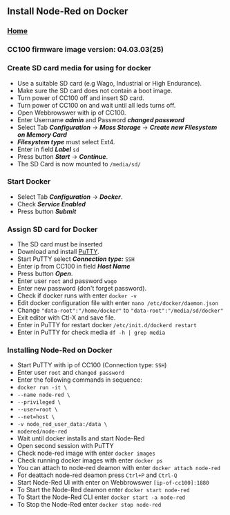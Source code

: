 ## Install Node-Red on Docker

### [Home](README.md)

### CC100 firmware image version: 04.03.03(25)

### Create SD card media for using for docker
- Use a suitable SD card (e.g Wago, Industrial or High Endurance).
- Make sure the SD card does not contain a boot image.
- Turn power of CC100 off and insert SD card.
- Turn power of CC100 on and wait until all leds turns off.
- Open Webbrowswer with ip of CC100.
- Enter Username ***admin*** and Password ***changed password***
- Select Tab ***Configuration*** -> ***Mass Storage*** -> ***Create new Filesystem on Memory Card***
- ***Filesystem type*** must select Ext4.
- Enter in field ***Label*** `sd`
- Press button ***Start*** -> ***Continue***.
- The SD Card is now mounted to `/media/sd/`

### Start Docker
- Select Tab ***Configuration*** -> ***Docker***.
- Check ***Service Enabled***
- Press button ***Submit***

### Assign SD card for Docker
- The SD card must be inserted
- Download and install [PuTTY](https://www.chiark.greenend.org.uk/~sgtatham/putty/latest.html).
- Start PuTTY select ***Connection type:*** `SSH`
- Enter ip from CC100 in field ***Host Name***
- Press button ***Open***.
- Enter user `root` and password `wago`
- Enter new password (don't forget password).
- Check if docker runs with enter `docker -v`
- Edit docker configuration file with enter `nano /etc/docker/daemon.json`
- Change `"data-root":"/home/docker"` to `"data-root":"/media/sd/docker"`
- Exit editor with Ctl-X and save file.
- Enter in PuTTY for restart docker `/etc/init.d/dockerd restart`
- Enter in PuTTY for check media `df -h | grep media` 

### Installing Node-Red on Docker
- Start PuTTY with ip of CC100 (Connection type: `SSH`)
- Enter user `root` and `changed password`
- Enter the following commands in sequence:
- `docker run -it \`
- `--name node-red \`
- `--privileged \`
- `--user=root \`
- `--net=host \`
- `-v node_red_user_data:/data \`
- `nodered/node-red`
- Wait until docker installs and start Node-Red
- Open second session with PuTTY
- Check node-red image with enter `docker images`
- Check running docker images with enter `docker ps`
- You can attach to node-red deamon with enter `docker attach node-red`
- For deattach node-red deamon press `Ctrl+P` and `Ctrl-Q`
- Start Node-Red UI with enter on Webbrowswer `[ip-of-cc100]:1880`
- To Start the Node-Red deamon enter `docker start node-red`
- To Start the Node-Red CLI enter `docker start -a node-red`
- To Stop the Node-Red enter `docker stop node-red`
